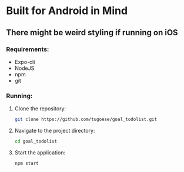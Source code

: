 # Built for Android in Mind

## There might be weird styling if running on iOS

### Requirements:
- Expo-cli
- NodeJS
- npm
- git

### Running:
1. Clone the repository:
   ```bash
   git clone https://github.com/tugoese/goal_todolist.git
2. Navigate to the project directory:
   ```bash
   cd goal_todolist
3. Start the application:
   ```bash
   npm start
